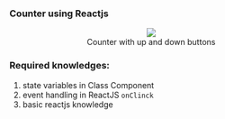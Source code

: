 ### Counter using Reactjs

<p align="center">
	<img src="https://github.com/101t/react-tutorial/blob/master/homeworks/img/python.png" ><br>
	Counter with up and down buttons
</p>

### Required knowledges:

1. state variables in Class Component
2. event handling in ReactJS `onClinck`
3. basic reactjs knowledge